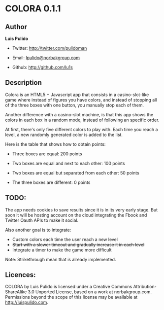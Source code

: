 COLORA 0.1.1
==============================================================================

Author
------------------------------------------------------------------------------

**Luis Pulido**

* Twitter: http://twitter.com/pulidoman

* Email: lpulido@norbakgroup.com

* Github: http://github.com/lu1s

Description
------------------------------------------------------------------------------

Colora is an HTML5 + Javascript app that consists in a casino-slot-like game 
where instead of figures you have colors, and instead of stopping all of the 
three boxes with one button, you manually stop each of them.

Another difference with a casino-slot machine, is that this app shows the 
colors in each box in a random mode, instead of following an specific order.

At first, there's only five different colors to play with. Each time you 
reach a level, a new randomly generated color is added to the list.

Here is the table that shows how to obtain points:

* Three boxes are equal: 200 points
										  
* Two boxes are equal and next to each other: 100 points
										  
* Two boxes are equal but separated from each other: 50 points
										  
* The three boxes are different: 0 points

TODO:
------------------------------------------------------------------------------

The app needs cookies to save results since it is in its very early stage.
But soon it will be hosting account on the cloud integrating the Fbook and 
Twitter Oauth APIs to make it social.

Also another goal is to integrate:

* Custom colors each time the user reach a new level
* ~~Start with a slower timeout and gradually increase it in each level~~
* Integrate a timer to make the game more difficult

Note: Strikethrough mean that is already implemented.

Licences:
------------------------------------------------------------------------------

COLORA by Luis Pulido is licensed under a Creative Commons Attribution-ShareAlike 3.0
Unported License, based on a work at norbakgroup.com.
Permissions beyond the scope of this license may be available at http://luispulido.com.
